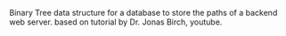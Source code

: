 Binary Tree data structure for a database to store the paths of a backend web server.
based on tutorial by Dr. Jonas Birch, youtube.